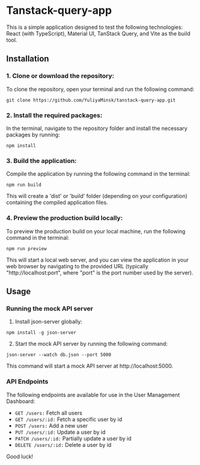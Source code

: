 # Tanstack-query-app

This is a simple application designed to test the following technologies: React (with TypeScript), Material UI, TanStack Query, and Vite as the build tool.

## Installation

### 1. Clone or download the repository:
To clone the repository, open your terminal and run the following command:

`git clone https://github.com/YuliyaMinsk/tanstack-query-app.git`

### 2. Install the required packages:
In the terminal, navigate to the repository folder and install the necessary packages by running:

`npm install`

### 3. Build the application:
Compile the application by running the following command in the terminal:

`npm run build`

This will create a 'dist' or 'build' folder (depending on your configuration) containing the compiled application files.

### 4. Preview the production build locally:
To preview the production build on your local machine, run the following command in the terminal:

`npm run preview`

This will start a local web server, and you can view the application in your web browser by navigating to the provided URL (typically "http://localhost:port", where "port" is the port number used by the server).

## Usage

### Running the mock API server

1. Install json-server globally:

`npm install -g json-server`

2. Start the mock API server by running the following command:

`json-server --watch db.json --port 5000`

This command will start a mock API server at http://localhost:5000.

### API Endpoints
The following endpoints are available for use in the User Management Dashboard:

- `GET /users:` Fetch all users
- `GET /users/:id:` Fetch a specific user by id
- `POST /users:` Add a new user
- `PUT /users/:id:` Update a user by id
- `PATCH /users/:id:` Partially update a user by id
- `DELETE /users/:id:` Delete a user by id

Good luck!

